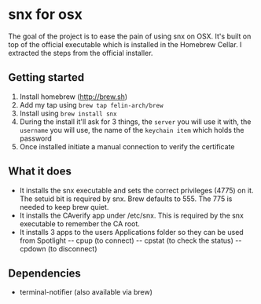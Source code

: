 # snx for osx
The goal of the project is to ease the pain of using snx on OSX. It's built on top of the official executable which is installed in the Homebrew Cellar. I extracted the steps from the official installer.

## Getting started
1. Install homebrew (http://brew.sh)
2. Add my tap using `brew tap felin-arch/brew`
3. Install using `brew install snx`
4. During the install it'll ask for 3 things, the `server` you will use it with, the `username` you will use, the name of the `keychain item` which holds the password
5. Once installed initiate a manual connection to verify the certificate

## What it does
- It installs the snx executable and sets the correct privileges (4775) on it. The setuid bit is required by snx. Brew defaults to 555. The 775 is needed to keep brew quiet.
- It installs the CAverify app under /etc/snx. This is required by the snx executable to remember the CA root.
- It installs 3 apps to the users Applications folder so they can be used from Spotlight
-- cpup (to connect)
-- cpstat (to check the status)
-- cpdown (to disconnect)

## Dependencies
- terminal-notifier (also available via brew)
